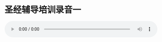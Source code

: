 # 圣经辅导培训录音一

<audio style="width: 100%;" preload="false" controls controlslist="nodownload"><source src="//file.simai.life/audio/mp3/old/12249.mp3" type="audio/mpeg">Your browser does not support the audio element.</audio>


